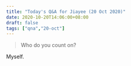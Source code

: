 ```yaml
---
title: "Today's Q&A for Jiayee (20 Oct 2020)"
date: 2020-10-20T14:06:00+08:00
draft: false
tags: ["qna","20-oct"]
---
```

> Who do you count on?

Myself.
